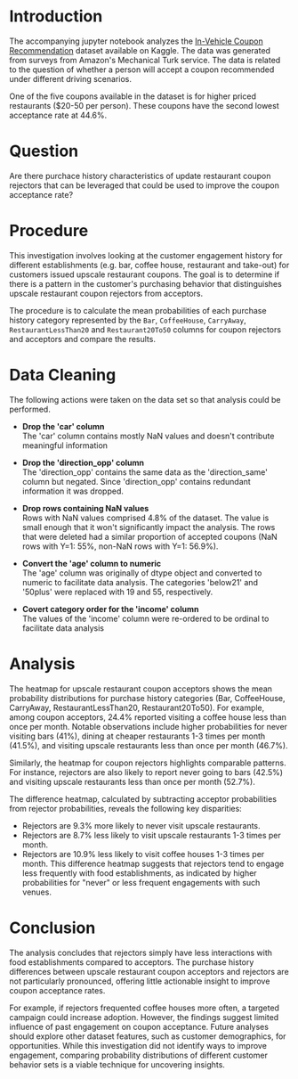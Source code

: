 # Introduction
The accompanying jupyter notebook analyzes the [In-Vehicle Coupon Recommendation](https://archive.ics.uci.edu/dataset/603/in+vehicle+coupon+recommendation) dataset available on Kaggle. The data was generated from surveys from Amazon's Mechanical Turk service. The data is related to the question of whether a person will accept a coupon recommended under different driving scenarios.

One of the five coupons available in the dataset is for higher priced restaurants ($20-50 per person). These coupons have the second lowest acceptance rate at 44.6%. 

# Question
Are there purchace history characteristics of update restaurant coupon rejectors that can be leveraged that could be used to improve the coupon acceptance rate?

# Procedure
This investigation involves looking at the customer engagement history for different establishments (e.g. bar, coffee house, restaurant and take-out) for customers issued upscale restaurant coupons. The goal is to determine if there is a pattern in the customer's purchasing behavior that distinguishes upscale restaurant coupon rejectors from acceptors. 

The procedure is to calculate the mean probabilities of each purchase history category represented by the `Bar`, `CoffeeHouse`, `CarryAway`, `RestaurantLessThan20` and `Restaurant20To50` columns for coupon rejectors and acceptors and compare the results.

# Data Cleaning
The following actions were taken on the data set so that analysis could be performed.
* **Drop the 'car' column**  
The 'car' column contains mostly NaN values and doesn't contribute meaningful information

* **Drop the 'direction_opp' column**   
The 'direction_opp' contains the same data as the 'direction_same' column but negated. Since 'direction_opp' contains redundant information it was dropped.

* **Drop rows containing NaN values**   
Rows with NaN values comprised 4.8% of the dataset. The value is small enough that it won't significantly impact the analysis. The rows that were deleted had a similar proportion of accepted coupons (NaN rows with Y=1: 55%, non-NaN rows with Y=1: 56.9%).

* **Convert the 'age' column to numeric**   
The 'age' column was originally of dtype object and converted to numeric to facilitate data analysis. The categories 'below21' and '50plus' were replaced with 19 and 55, respectively.

* **Covert category order for the 'income' column**   
The values of the 'income' column were re-ordered to be ordinal to facilitate data analysis

# Analysis
The heatmap for upscale restaurant coupon acceptors shows the mean probability distributions for purchase history categories (Bar, CoffeeHouse, CarryAway, RestaurantLessThan20, Restaurant20To50). For example, among coupon acceptors, 24.4% reported visiting a coffee house less than once per month. Notable observations include higher probabilities for never visiting bars (41%), dining at cheaper restaurants 1-3 times per month (41.5%), and visiting upscale restaurants less than once per month (46.7%).

Similarly, the heatmap for coupon rejectors highlights comparable patterns. For instance, rejectors are also likely to report never going to bars (42.5%) and visiting upscale restaurants less than once per month (52.7%).

The difference heatmap, calculated by subtracting acceptor probabilities from rejector probabilities, reveals the following key disparities:
* Rejectors are 9.3% more likely to never visit upscale restaurants.
* Rejectors are 8.7% less likely to visit upscale restaurants 1-3 times per month.
* Rejectors are 10.9% less likely to visit coffee houses 1-3 times per month.
This difference heatmap suggests that rejectors tend to engage less frequently with food establishments, as indicated by higher probabilities for "never" or less frequent engagements with such venues.

# Conclusion
The analysis concludes that rejectors simply have less interactions with food establishments compared to acceptors. The purchase history differences between upscale restaurant coupon acceptors and rejectors are not particularly pronounced, offering little actionable insight to improve coupon acceptance rates.

For example, if rejectors frequented coffee houses more often, a targeted campaign could increase adoption. However, the findings suggest limited influence of past engagement on coupon acceptance. Future analyses should explore other dataset features, such as customer demographics, for opportunities. While this investigation did not identify ways to improve engagement, comparing probability distributions of different customer behavior sets is a viable technique for uncovering insights.
